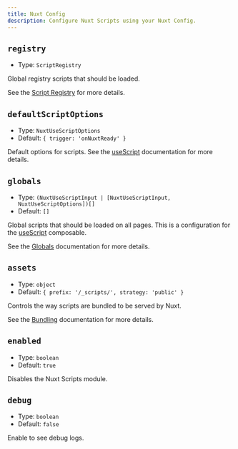 ```yaml
---
title: Nuxt Config
description: Configure Nuxt Scripts using your Nuxt Config.
---
```


## `registry`

- Type: `ScriptRegistry`

Global registry scripts that should be loaded. 

See the [Script Registry](/scripts) for more details.

## `defaultScriptOptions`

- Type: `NuxtUseScriptOptions`
- Default: `{ trigger: 'onNuxtReady' }`

Default options for scripts. See the [useScript](/use-script) documentation for more details.

## `globals`

- Type: `(NuxtUseScriptInput | [NuxtUseScriptInput, NuxtUseScriptOptions])[]`
- Default: `[]`

Global scripts that should be loaded on all pages. This is a configuration for the [useScript](/use-script) composable.

See the [Globals](/guides/global) documentation for more details.

## `assets`

- Type: `object`
- Default: `{ prefix: '/_scripts/', strategy: 'public' }`

Controls the way scripts are bundled to be served by Nuxt.

See the [Bundling](/guides/bundling) documentation for more details.

## `enabled`

- Type: `boolean`
- Default: `true`

Disables the Nuxt Scripts module.

## `debug`

- Type: `boolean`
- Default: `false`

Enable to see debug logs.
